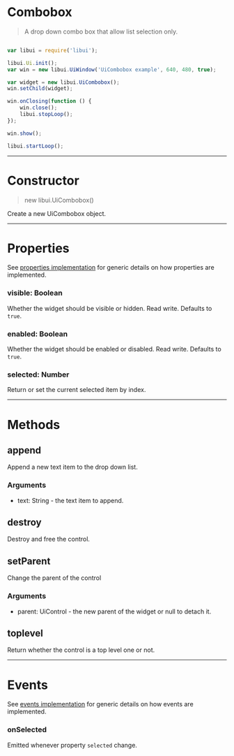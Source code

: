 
# Combobox

> A drop down combo box that allow list selection only.



```js

var libui = require('libui');

libui.Ui.init();
var win = new libui.UiWindow('UiCombobox example', 640, 480, true);

var widget = new libui.UiCombobox();
win.setChild(widget);

win.onClosing(function () {
	win.close();
	libui.stopLoop();
});

win.show();

libui.startLoop();

```

---

# Constructor

> new libui.UiCombobox()

Create a new UiCombobox object.

---

# Properties

See [properties implementation](properties.md) for generic details on how properties are implemented.


### visible: Boolean

Whether the widget should be visible or hidden. 
Read write.
Defaults to `true`.



### enabled: Boolean

Whether the widget should be enabled or disabled. 
Read write.
Defaults to `true`.



### selected: Number

Return or set the current selected item by index.




---

# Methods


## append

Append a new text item to the drop down list.


### Arguments

* text: String - the text item to append.




## destroy

Destroy and free the control.





## setParent

Change the parent of the control


### Arguments

* parent: UiControl - the new parent of the widget or null to detach it.




## toplevel

Return whether the control is a top level one or not.





---

# Events

See [events implementation](events.md) for generic details on how events are implemented.


### onSelected

Emitted whenever property `selected` change.




